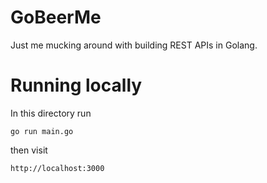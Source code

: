 # GoBeerMe

Just me mucking around with building REST APIs in Golang.

# Running locally
In this directory run

`go run main.go`

then visit

`http://localhost:3000`